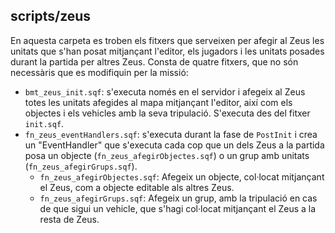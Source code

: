 ## scripts/zeus

En aquesta carpeta es troben els fitxers que serveixen per afegir al Zeus les unitats que s'han posat mitjançant l'editor,
els jugadors i les unitats posades durant la partida per altres Zeus. Consta de quatre fitxers, que no són necessàris que
es modifiquin per la missió:

* `bmt_zeus_init.sqf`: s'executa només en el servidor i afegeix al Zeus totes les unitats afegides al mapa mitjançant l'editor,
  així com els objectes i els vehicles amb la seva tripulació. S'executa des del fitxer `init.sqf`.
* `fn_zeus_eventHandlers.sqf`: s'executa durant la fase de `PostInit` i crea un "EventHandler" que s'executa cada cop que un dels
  Zeus a la partida posa un objecte (`fn_zeus_afegirObjectes.sqf`) o un grup amb unitats (`fn_zeus_afegirGrups.sqf`).
  * `fn_zeus_afegirObjectes.sqf`: Afegeix un objecte, col·locat mitjançant el Zeus, com a objecte editable als altres Zeus.
  * `fn_zeus_afegirGrups.sqf`: Afegeix un grup, amb la tripulació en cas de que sigui un vehicle, que s'hagi col·locat mitjançant
    el Zeus a la resta de Zeus.